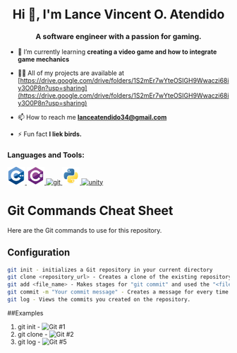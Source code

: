 <h1 align="center">Hi 👋, I'm Lance Vincent O. Atendido</h1>
<h3 align="center">A software engineer with a passion for gaming.</h3>

- 🌱 I’m currently learning **creating a video game and how to integrate game mechanics**

- 👨‍💻 All of my projects are available at [https://drive.google.com/drive/folders/1S2mEr7wYteOSIGH9Wwaczi68iy3O0P8n?usp=sharing](https://drive.google.com/drive/folders/1S2mEr7wYteOSIGH9Wwaczi68iy3O0P8n?usp=sharing)

- 📫 How to reach me **lanceatendido34@gmail.com**

- ⚡ Fun fact **I liek birds.**
<p align="left">
</p>

<h3 align="left">Languages and Tools:</h3>
<p align="left"> <a href="https://www.w3schools.com/cpp/" target="_blank" rel="noreferrer"> <img src="https://raw.githubusercontent.com/devicons/devicon/master/icons/cplusplus/cplusplus-original.svg" alt="cplusplus" width="40" height="40"/> </a> <a href="https://www.w3schools.com/cs/" target="_blank" rel="noreferrer"> <img src="https://raw.githubusercontent.com/devicons/devicon/master/icons/csharp/csharp-original.svg" alt="csharp" width="40" height="40"/> </a> <a href="https://git-scm.com/" target="_blank" rel="noreferrer"> <img src="https://www.vectorlogo.zone/logos/git-scm/git-scm-icon.svg" alt="git" width="40" height="40"/> </a> <a href="https://www.python.org" target="_blank" rel="noreferrer"> <img src="https://raw.githubusercontent.com/devicons/devicon/master/icons/python/python-original.svg" alt="python" width="40" height="40"/> </a> <a href="https://unity.com/" target="_blank" rel="noreferrer"> <img src="https://www.vectorlogo.zone/logos/unity3d/unity3d-icon.svg" alt="unity" width="40" height="40"/> </a> </p>

# Git Commands Cheat Sheet

Here are the Git commands to use for this repository.

## Configuration
```bash
git init - initializes a Git repository in your current directory
git clone <repository_url> - Creates a clone of the existing repository to a new directory and has the "<repository_url>" to specify on what repository you want to clone.
git add <file_name> - Makes stages for "git commit" and used the "<file_name>" to specify on which file u want to commit a change.
git commit -m "Your commit message" - Creates a message for every time you commit a change.
git log - Views the commits you created on the repository.
```

##Examples

1. git init - ![Git #1](https://github.com/BirdBrain34/BirdBrain34/assets/126303872/2d576654-33f6-4623-910d-fc15bbe7dcfe)
2. git clone - ![Git #2](https://github.com/BirdBrain34/BirdBrain34/assets/126303872/66406d0c-e71d-4b75-854a-c32a00d7cdbc)
5. git log - ![Git #5](https://github.com/BirdBrain34/BirdBrain34/assets/126303872/69e85d58-56cb-44fa-bd95-0493ffbcf710)

